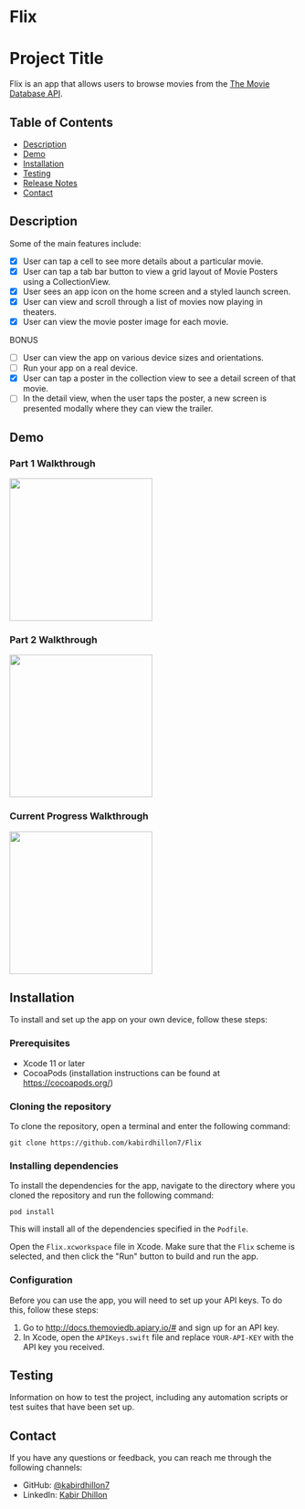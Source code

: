 # Flix

# Project Title

Flix is an app that allows users to browse movies from the [The Movie Database API](http://docs.themoviedb.apiary.io/#).

## Table of Contents

- [Description](#description)
- [Demo](#demo)
- [Installation](#installation)
- [Testing](#testing)
- [Release Notes](#release-notes)
- [Contact](#contact)

## Description

Some of the main features include:

- [X] User can tap a cell to see more details about a particular movie.
- [X] User can tap a tab bar button to view a grid layout of Movie Posters using a CollectionView.
- [X] User sees an app icon on the home screen and a styled launch screen.
- [X] User can view and scroll through a list of movies now playing in theaters.
- [X] User can view the movie poster image for each movie.

BONUS
- [ ] User can view the app on various device sizes and orientations.
- [ ] Run your app on a real device.
- [X] User can tap a poster in the collection view to see a detail screen of that movie.
- [ ] In the detail view, when the user taps the poster, a new screen is presented modally where they can view the trailer.

## Demo

### Part 1 Walkthrough
<img src="https://github.com/kabirdhillon7/Flix/blob/main/Walktrhough.gif" width=250><br>

### Part 2 Walkthrough
<img src="https://github.com/kabirdhillon7/Flix/blob/main/Walkthrough%202.gif" width=250><br>

### Current Progress Walkthrough
<img src="https://github.com/kabirdhillon7/Flix/blob/main/walkthrough12:22.gif" width=250><br>

## Installation

To install and set up the app on your own device, follow these steps:

### Prerequisites
- Xcode 11 or later
- CocoaPods (installation instructions can be found at https://cocoapods.org/)

### Cloning the repository

To clone the repository, open a terminal and enter the following command:
```
git clone https://github.com/kabirdhillon7/Flix
```

### Installing dependencies

To install the dependencies for the app, navigate to the directory where you cloned the repository and run the following command:
```
pod install
```
This will install all of the dependencies specified in the `Podfile`.

Open the `Flix.xcworkspace` file in Xcode. Make sure that the `Flix` scheme is selected, and then click the "Run" button to build and run the app.

### Configuration

Before you can use the app, you will need to set up your API keys. To do this, follow these steps:

1. Go to http://docs.themoviedb.apiary.io/# and sign up for an API key.
2. In Xcode, open the `APIKeys.swift` file and replace `YOUR-API-KEY` with the API key you received.

## Testing

Information on how to test the project, including any automation scripts or test suites that have been set up.

## Contact

If you have any questions or feedback, you can reach me through the following channels:

- GitHub: [@kabirdhillon7](https://github.com/kabirdhillon7)
- LinkedIn: [Kabir Dhillon](https://www.linkedin.com/in/kabirdhillon/)
